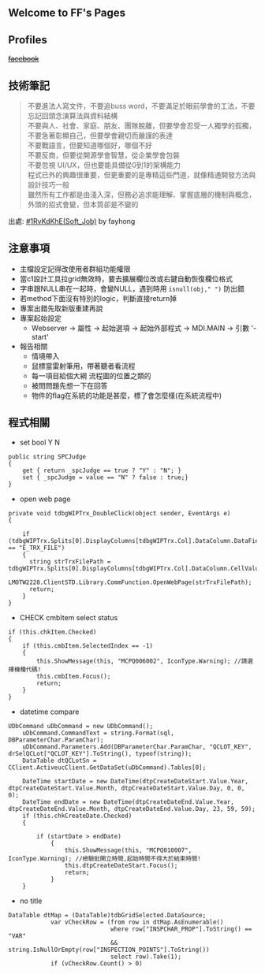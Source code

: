 ## Welcome to FF's Pages
## Profiles

~~[facebook](https://www.facebook.com/profile.php?id=100002258495173&ref=bookmarks)~~

## 技術筆記
>不要進法人寫文件，不要追buss word，不要滿足於眼前學會的工法，不要忘記回頭念演算法與資料結構  
>不要與人、社會、家庭、朋友、團隊脫離，但要學會忍受一人獨學的孤獨，不要急著彰顯自己，但要學會親切而嚴謹的表達   
>不要戰語言，但要知道哪個好，哪個不好  
>不要反商，但要從開源學會智慧，從企業學會包裝  
>不要忽視 UI/UX，但也要能具備從0到1的架構能力  
>程式已外的興趣很重要，但更重要的是專精這些門道，就像精通開發方法與設計技巧一般  
>雖然所有工作都是由淺入深，但務必追求能理解、掌握底層的機制與概念，外頭的招式會變，但本質卻是不變的  

出處: [#1RvKdKhE(Soft_Job)](https://moptt.tw/p/Soft_Job.M.1541753300.A.ACE) by fayhong

## 注意事項
+ 主檔設定記得改使用者群組功能權限
+ 當c1設計工具拉grid無效時，要去擴展欄位改或右鍵自動恢復欄位格式
+ 字串跟NULL串在一起時，會變NULL，遇到時用 `isnull(obj," ")` 防出錯
+ 若method下面沒有特別的logic，判斷直接return掉
+ 專案出錯先取新版重建再說
+ 專案起始設定
    - Webserver -> 屬性 -> 起始選項 -> 起始外部程式 -> MDI.MAIN -> 引數 '-start'
+ 報告相關
    - 情境帶入
    - 鼠標當雷射筆用，帶著聽者看流程
    - 每一項目給個大綱 流程圖的位置之類的
    - 被問問題先想一下在回答
    - 物件的flag在系統的功能是甚麼，標了會怎麼樣(在系統流程中)
    
## 程式相關
+ set bool Y N  
```
public string SPCJudge 
{  
    get { return _spcJudge == true ? "Y" : "N"; }  
    set { _spcJudge = value == "N" ? false : true;}  
}
 ```
+ open web page
```
private void tdbgWIPTrx_DoubleClick(object sender, EventArgs e)
{        

    if (tdbgWIPTrx.Splits[0].DisplayColumns[tdbgWIPTrx.Col].DataColumn.DataField == "E_TRX_FILE")
    {               
      string strTrxFilePath = tdbgWIPTrx.Splits[0].DisplayColumns[tdbgWIPTrx.Col].DataColumn.CellValue(tdbgWIPTrx.Row).ToString();
      LMOTW2228.ClientSTD.Library.CommFunction.OpenWebPage(strTrxFilePath);
      return;
    }          
}
```
+ CHECK cmbItem select status
```
if (this.chkItem.Checked)
{
    if (this.cmbItem.SelectedIndex == -1)
    {
        this.ShowMessage(this, "MCPQ006002", IconType.Warning); //請選擇機種代碼!
        this.cmbItem.Focus();
        return;
    }
}
```
+ datetime compare
```
UDbCommand uDbCommand = new UDbCommand();
    uDbCommand.CommandText = string.Format(sql, DBParameterChar.ParamChar);
    uDbCommand.Parameters.Add(DBParameterChar.ParamChar, "QCLOT_KEY", drSelQCLot["QCLOT_KEY"].ToString(), typeof(string));
    DataTable dtQCLotSn = CClient.ActiveucClient.GetDataSet(uDbCommand).Tables[0];
    
    DateTime startDate = new DateTime(dtpCreateDateStart.Value.Year, dtpCreateDateStart.Value.Month, dtpCreateDateStart.Value.Day, 0, 0, 0);
    DateTime endDate = new DateTime(dtpCreateDateEnd.Value.Year, dtpCreateDateEnd.Value.Month, dtpCreateDateEnd.Value.Day, 23, 59, 59);
    if (this.chkCreateDate.Checked)
    {

        if (startDate > endDate)
            {
                this.ShowMessage(this, "MCPQ010007", IconType.Warning); //檢驗批開立時間,起始時間不得大於結束時間!
                this.dtpCreateDateStart.Focus();
                return;
            }
    }
```
+ no title
```
DataTable dtMap = (DataTable)tdbGridSelected.DataSource;
            var vCheckRow = (from row in dtMap.AsEnumerable()
                             where row["INSPCHAR_PROP"].ToString() == "VAR"
                             && string.IsNullOrEmpty(row["INSPECTION_POINTS"].ToString())
                             select row).Take(1);
            if (vCheckRow.Count() > 0)
```
        
